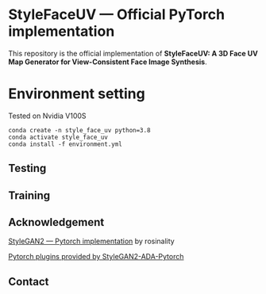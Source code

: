 <!-- ![]() -->
# StyleFaceUV &mdash; Official PyTorch implementation
This repository is the official implementation of **StyleFaceUV: A 3D Face UV Map Generator for View-Consistent Face Image Synthesis**.

# Environment setting
Tested on Nvidia V100S
```
conda create -n style_face_uv python=3.8
conda activate style_face_uv
conda install -f environment.yml
```

## Testing
## Training
## Acknowledgement
[StyleGAN2 &mdash; Pytorch implementation](https://github.com/rosinality/stylegan2-pytorch) by rosinality

[Pytorch plugins provided by StyleGAN2-ADA-Pytorch](https://github.com/NVlabs/stylegan2-ada-pytorch)
## Contact